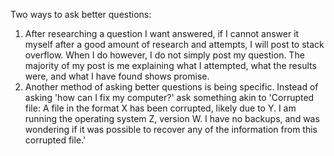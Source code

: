 

Two ways to ask better questions: 
  1. After researching a question I want answered, if I cannot answer it myself after a good amount of research and attempts, I will post to stack overflow. When I do however, I do not simply post my question. The majority of my post is me explaining what I attempted, what the results were, and what I have found shows promise. 
  2. Another method of asking better questions is being specific. Instead of asking 'how can I fix my computer?' ask something akin to 'Corrupted file: A file in the format X has been corrupted, likely due to Y. I am running the operating system Z, version W. I have no backups, and was wondering if it was possible to recover any of the information from this corrupted file.' 

